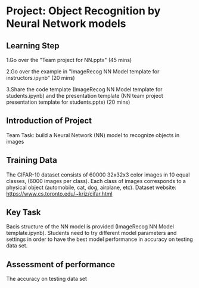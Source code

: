 # Project: Object Recognition by Neural Network models

## Learning Step
1.Go over the "Team project for NN.pptx" (45 mins)

2.Go over the example in "ImageRecog NN Model template for instructors.ipynb" (20 mins)

3.Share the code template (ImageRecog NN Model template for students.ipynb) and the presentation template (NN team project presentation template for students.pptx) (20 mins)


## Introduction of Project
Team Task:  build a Neural Network (NN) model to recognize objects in images


## Training Data

The CIFAR-10 dataset consists of 60000 32x32x3 color images in 10 equal classes, (6000 images per class). Each class of images corresponds to a physical object (automobile, cat, dog, airplane, etc). Dataset website: https://www.cs.toronto.edu/~kriz/cifar.html

## Key Task

Bacis structure of the NN model is provided (ImageRecog NN Model template.ipynb). Students need to try different model parameters and settings in order to have the best model performance in accuracy on testing data set.


## Assessment of performance

The accuracy on testing data set
